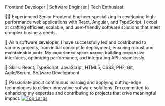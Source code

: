 Frontend Developer | Software Engineer | Tech Enthusiast

👨‍💻 Experienced Senior Frontend Engineer specializing in developing high-performance web applications with React, Angular, and TypeScript. I excel at crafting efficient, scalable, and user-friendly software solutions that meet complex business needs.

🚀 As a software developer, I have successfully led and contributed to various projects, from initial concept to deployment, ensuring robust and maintainable code. My experience spans across building responsive interfaces, optimizing performance, and integrating APIs seamlessly.

🔧 Skills: React, TypeScript, JavaScript, HTML5, CSS3, PHP, Git, Agile/Scrum, Software Development

🌱 Passionate about continuous learning and applying cutting-edge technologies to deliver innovative software solutions. I’m committed to enhancing my expertise and contributing to projects that drive meaningful impact.
[![Top Langs](https://github-readme-stats.vercel.app/api/top-langs/?username=edgarivanespinoza&layout=compact&theme=apprentice)](https://github.com/anuraghazra/github-readme-stats)
